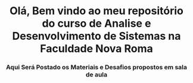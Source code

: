 <h1 align="center">Olá, Bem vindo ao meu repositório do curso de Analise e Desenvolvimento de Sistemas na Faculdade Nova Roma</h1>
<h3 align="center">Aqui Será Postado os Materiais e Desafios propostos em sala de aula</h3>

